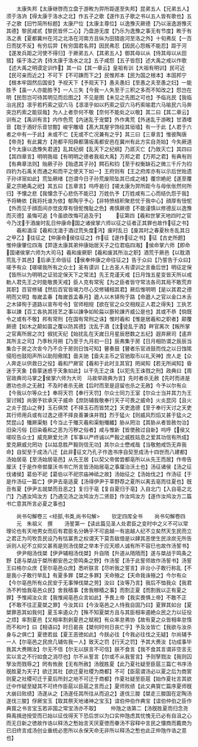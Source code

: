 <!-- { "loadSidebar": true } -->
　　太康失邦【太康继啓而立盘于游畋为羿所距遂至失邦】昆弟五人【兄弟五人】须于洛汭【得太康于洛水之北】作五子之歌【遂作五子歌之书以五人皆有歌也】五子之歌【旧竹简所标题】太康尸位【太康主尊位】以逸豫灭厥德【乃以滛逸游豫灭其德】黎民咸贰【黎民皆怀二心】乃盘游无度【乃乐为逸豫之事无有节度】畋于有洛之表【夏都冀州在河之北洛在河南方且纵为田猎逾河至洛之外】十旬弗反【一百日而犹不反】有穷后羿【有穷国君名羿】因民弗忍【因民心怨叛不能忍】距于河【遂发兵距之河使不得归】于厥弟五人【其弟五人】御其母以从【侍其母以从田猎】徯于洛之汭【待太康于洛水之北】五子咸怨【五子皆怨】述大禹之戒以作歌【述大禹之明谟定训作】其一曰【其一章云】皇祖有训【大祖有明训】民可近【民可亲而近之】不可下【不可踈而下之】民惟邦本【民为国之根本】本固邦宁【根本牢固然后国安】予视天下【予观天下】愚夫愚妇【至愚之夫至愚之妇】一能胜予【虽一人亦能胜予】一人三失【今我一人失至于三积之多而不知改之】怨岂在明【民怨岂可待其明见而后图之】不见是图【未见之先图之可也】予临兆民【我临治兆民】凛乎若朽索之驭六马【凛凛乎如以朽索之驭六马朽索喻君六马喻民六马奔突岂朽索之能驭哉】为人上者奈何不敬【奈何不能处之以敬】其二曰【其二章云】训有之【禹训有言】内作色荒【内迷乱于宠嬖】外作禽荒【外迷乱于游畋】甘酒嗜音【耽于酒好乐音甘酣】峻宇雕墙【髙大其屋宇饰绘其垣墙】有一于此【人君于六者之中有一于此】未或不亡【无或不亡况兼有之乎】其三曰【三章言】惟彼陶唐【帝尧】有此冀方【尧都平阳舜都蒲坂禹都安邑在冀州有此方实自尧始】今失厥道【今太康以逸豫失君道】乱其纪纲【乱天下之纪纲】乃厎灭亡【乃致灭亡】其四曰【其四章言】明明我祖【有明明之德者我祖大禹】万邦之君【万邦之君】有典有则【有典章法则】贻厥子孙【贻遗其子孙】闗石和钧【至于权衡缺石之微三千斤为钧四钓为石禹关而通之和而平之使天下如一】王府则有【王之府库亦有以示后世贻遗子孙详宻如此】荒坠厥绪【岂谓今日子孙荒废陨坠其已成之绪】覆宗絶祀【遂至覆夏之宗絶禹之祀】其五曰【五章言】呜呼曷归【嗟太康为羿所距今与母伥伥然何所归】予懐之悲【我懐念于心悲伤不能已】万姓仇予【万姓咸有二心而结仇怨于我】予将畴依【我将托谁为依】郁陶乎予心【非特愤结积聚悲忧于我中心】顔厚有忸怩【外而见于顔靣间亦觉皮厚有忸怩愧耻之色】弗慎厥德【不能谨慎以修德反以逸豫而灭德】虽悔可追【今虽欲改悔可追及乎】
　　征第四【羲和世掌天地四时之官今乃沈于酒废时乱日仲康命国之诸侯掌六师以征之征者正其罪也故作征之书】
　　羲和湎淫【羲和沈湎于酒过荒失度沔】废时乱日【废其时之春夏秋冬乱其日之甲乙】往征之【仲康命侯往征之】作征【遂作征之书】征【古史所题】惟仲康肇位四海【羿逐太康其弟仲康始居天子之位君临四海】侯命掌六师【即命国诸侯掌六师为大司马】羲和废厥职【羲和废其所治之职】酒荒于厥邑【以耽酒荒乱于其邑】后承王命徂征【侯奉仲康之命往征之】告于众曰【乃誓告于众曰】嗟予有众【嗟嗟我所有之众士】圣有谟训【上古圣人有谟训之言垂后世】明征定保【皆所以为明明之证验定保天下之常法】先王克谨天戒【日月蚀五星变皆天所以戒勅人君先王之时能敬畏天戒】臣人克有常宪【为之臣者皆守常法各司其局不敢荒弃其职】百官修辅【然后百官皆竭力尽心交修辅相其君】厥后惟明明【是以其君之德明而又明】毎嵗孟春【毎嵗首孟春月】遒人以木铎徇于路【命遒人之官以金口木舌之木铎徇于道路以宣布号令】官师相规【欲在官之众交相规正人君之得失】工执艺事以諌【百工各执其技艺之事以諌争如轮扁以斵轮諌齐威公是也】其或不恭【倘既令之或有不敬】邦有常刑【在国有常刑之诛】惟时羲和【惟是居羲和之职者】颠覆厥德【如木之颠如苗之覆以防其德】沈乱于酒【沈徒乱于酒】畔官离次【叛所掌之官离所居之次】俶扰天纪【始扰乱在天嵗日月星辰厯数之五纪】遐弃厥司【逺弃其所主之司】乃季秋月朔【乃至于九月初一日】辰弗集于房【日月相防谓之辰辰当集合于房之次舎今乃不合于房则日蚀可知】瞽奏鼓【瞽者乐官进鼓而伐之以日蚀隂侵阳也鼓阳声所以助阳儆隂】啬夫驰【啬夫主币之官驰取币以礼天神】庶人走【众人奔走以供救日之役】羲和尸厥官【羲和于此时主其官】罔闻知【若无所闻知】昏迷于天象【昏蒙迷惑于天象如此】以干先王之诛【以犯先王诛戮之刑】政典曰【周官政典司马掌之侯掌六师为大司　马故举政典为言】先时者杀无赦【先时而进是邀功也杀之无赦】不及时者杀无赦【后时而至是逗留也杀之无赦】今予以尔有众【今我以尔等众士】奉将天罚【奉行天罚】尔众士同力王室【尔众士当并其力为王室讨贼】尚弼予钦承天子威命【庶防辅我敬奉行天子可畏之威命】火炎昆冈【且火之炎于昆山之脊】玉石俱焚【不择玉石而皆焚之】天吏逸德【至于奉行天讨之天吏其行师用兵或有过逸之德不择良善兼诛并戮】烈于猛火【则威风烈熖又甚于猛火之焚昆山】殱厥渠魁【今当止于殱灭羲和渠魁殱纎】胁从罔治【其胁从者皆赦勿治】旧染污俗【旧染羲和之恶为污秽之俗者】咸与惟新【皆使赦过自新】呜呼【侯又嗟叹告众士】威克厥爱允济【军事以严终诚以严毅之威胜姑息之爱其功信有所成】爱克厥威允罔功【以姑息胜严毅则信无功】其尔众士懋戒哉【当敬勉戒饬无弃我命】自契至于成汤八迁【此非征文乃孔子作逸书序自契至成汤十四世而八建都】汤始居亳【至汤始居亳邑】从先王居【以契父帝喾尝都亳所以从先王而居】作帝告厘沃【于是作帝喾厘沃书书亡所言皆汤始居亳之事厘治沃土也】汤征诸侯【汤之征伐诸侯】葛伯不祀【葛伯以不祀宗庙神祗之故】汤始征之【汤始伐之】作汤征【于是作汤征一篇亡】伊尹去亳适夏【汤得伊尹于莘野荐之夏所以离去亳而往夏也】旣丑有夏【伊尹五就桀而丑恶之】复归于亳【复自夏归于亳】入自北门【入自亳之北门】乃遇汝鸠汝方【乃遇见汤之汝鸠汝方二贤臣】作汝鸠汝方【遂作汝鸠汝方二篇书亡意其所言必夏之事也】









　　尚书句解卷三
<经部,书类,尚书句解>
　　钦定四库全书
　　尚书句解卷四
　　元　朱祖义　撰
　　汤誓第一【读此篇见圣人处君臣之变时中之义不可以常理论也有天地男女而后有君臣名分确乎不可逾越一有逾越人纪不立矣然天生民而立之君正为司牧吾民设乃有怙冨贵之权谓天下莫吾敌借是以肆其恶使生民涂炭无所告诉则人纪不立抑又甚焉是则汤伐桀之举本于应天顺人诚有所不容巳也故作汤誓书】
　　伊尹相汤伐桀【伊尹辅相汤伐桀】升自陑【升道从陑陑而】遂与桀战于鸣条之野【遂与桀战于桀所都安邑之旁鸣条之野】作汤誓【汤于此誓师故作汤誓书】汤誓王曰格尔众庶【至尔亳邑众庶】悉听朕言【尽听我之誓言】非台小子敢行称乱【不是我小子敢行举乱】有夏多罪【桀之多罪】天命殛之【天命我诛殛之】今尔有众【今尔亳邑所有众民安于无事惮伐桀之劳】汝曰【汝等乃言】我后不恤我众【我君汤不矜恤我亳邑众民】舍我穑事【舍我稼穑之事】而割正夏【而割我以正有夏之罪】予惟闻汝众言【我惟闻亳邑众言如此】予畏上帝【我实畏惧上帝】不敢不正【不敢不往正夏桀之罪】今汝其曰【今汝亳邑之人恃我自固乃曰】夏罪其如台【夏桀罪恶其如我何】夏玉率遏众力【殊不知夏桀方且与其臣相率遏絶众民之力以征役之烦】率割夏邑【又相率割剥夏邑之赋税】有众率怠弗协【故有夏之众皆相率怠惰而不和叶】曰【相语曰】时日曷丧【桀何时何日丧亡乎】予及汝皆亡【我欲与汝杀身与之俱亡】夏徳若兹【夏王恶徳如此】今朕必往【今我必往伐之无疑】尔尚辅予一人【尔亳邑之民庶几辅佐我一人】致天之罚【行天之罚】予其大赉汝【功成事毕我其大赉赐汝】尔无不信【尔无以朕言不可信】朕不食言【我不食其言谓非空言无实以言之不行如食之消尽也】尔不从誓言【尔或不从我誓言】予则孥戮汝【我则囚孥汝而戮辱之】罔有攸赦【无有所赦】汤旣胜夏【此乃夏社疑至臣扈三篇亡书序汤旣胜夏为天子】欲迁其社【欲迁夏社稷为商都】不可【臣扈谓汤必以夏之后为商賔则夏之社稷可迁于夏后所封之地不可迁于商都】作夏社疑至臣扈【始作夏社言其欲迁中作疑至疑其不可终作臣扈以臣扈之言而止】夏师败绩【此又典寳亡篇序夏师旣大崩曰败绩】汤遂从之【汤遂任其所往从而迫之】遂伐三朡【桀走三朡国在定陶汤遂伐三朡】俘厥宝玉【取其祭天地诸神之宝玉】谊伯仲伯作典宝【谊伯仲伯之臣作典寳之书言宝玉若非国之常宝汤亦不取】
　　仲虺之诰第二【汤旣胜夏而归念尧舜禹揖逊授受而已始以征伐得天下恐后世以为口实仲虺虑其忧愧无已必有自沮之心而无日新之徳故作诰以释汤之慙始言天厌夏徳而眷汤不容释中言民之懐商而戴商为已旧终言成汤创业垂统必思所以永保天命无非所以释汤之慙也此正仲虺作诰之意也】
